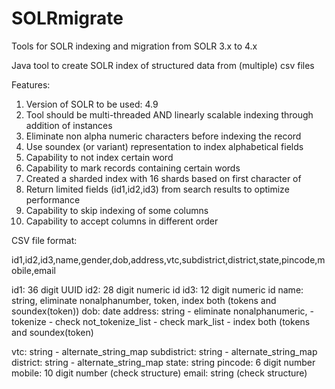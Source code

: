 SOLRmigrate
===========

Tools for SOLR indexing and migration from SOLR 3.x to 4.x

Java tool to create SOLR index of structured data from (multiple) csv files


Features:

1. Version of SOLR to be used: 4.9
2. Tool should be multi-threaded AND linearly scalable indexing through addition of instances
3. Eliminate non alpha numeric characters before indexing the record
4. Use soundex (or variant) representation to index alphabetical fields
5. Capability to not index certain word
6. Capability to mark records containing certain words
7. Created a sharded index with 16 shards based on first character of <id1>
8. Return limited fields (id1,id2,id3) from search results to optimize performance
9. Capability to skip indexing of some columns
10. Capability to accept columns in different order

CSV file format:

id1,id2,id3,name,gender,dob,address,vtc,subdistrict,district,state,pincode,mobile,email

id1: 36 digit UUID
id2: 28 digit numeric id
id3: 12 digit numeric id
name: string, eliminate nonalphanumber, token, index both (tokens and soundex(token)) 
dob: date
address: string
             - eliminate nonalphanumeric, 
             - tokenize
             - check not_tokenize_list
             - check mark_list
             - index both (tokens and soundex(token)
             
vtc: string
             - alternate_string_map
subdistrict: string
             - alternate_string_map
district: string
             - alternate_string_map
state: string
pincode: 6 digit number
mobile: 10 digit number (check structure)
email: string (check structure)
             
 
